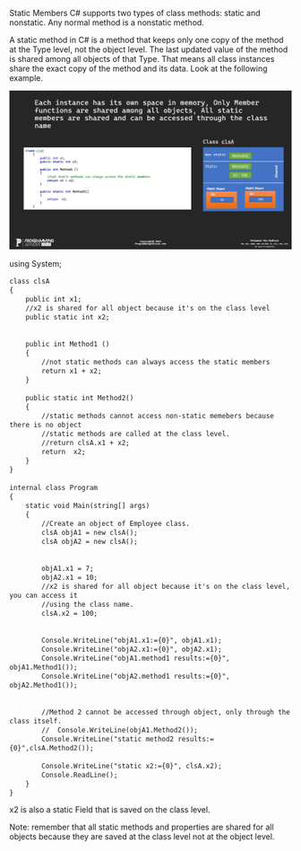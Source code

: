 ﻿Static Members
C# supports two types of class methods: static and nonstatic. Any normal method is a nonstatic method. 

A static method in C# is a method that keeps only one copy of the method at the Type level, not the object level. The last updated value of the method is shared among all objects of that Type. That means all class instances share the exact copy of the method and its data. 
Look at the following example.

![File2](file2.png)

using System;

    class clsA
    {
        public int x1;
        //x2 is shared for all object because it's on the class level
        public static int x2;


        public int Method1 ()
        {
            //not static methods can always access the static members
            return x1 + x2;
        }

        public static int Method2()
        {
            //static methods cannot access non-static memebers because there is no object
            //static methods are called at the class level.
            //return clsA.x1 + x2;
            return  x2;
        }
    }

    internal class Program
    {
        static void Main(string[] args)
        {
            //Create an object of Employee class.
            clsA objA1 = new clsA();
            clsA objA2 = new clsA();


            objA1.x1 = 7;
            objA2.x1 = 10;
            //x2 is shared for all object because it's on the class level, you can access it 
            //using the class name.
            clsA.x2 = 100;


            Console.WriteLine("objA1.x1:={0}", objA1.x1);
            Console.WriteLine("objA2.x1:={0}", objA2.x1);
            Console.WriteLine("objA1.method1 results:={0}", objA1.Method1());
            Console.WriteLine("objA2.method1 results:={0}", objA2.Method1());


            //Method 2 cannot be accessed through object, only through the class itself.
            //  Console.WriteLine(objA1.Method2());
            Console.WriteLine("static method2 results:={0}",clsA.Method2());

            Console.WriteLine("static x2:={0}", clsA.x2);
            Console.ReadLine();
        }
    }



x2 is also a static Field that is saved on the class level.

Note: remember that all static methods and properties are shared for all objects because they are saved at the class level not at the object level.